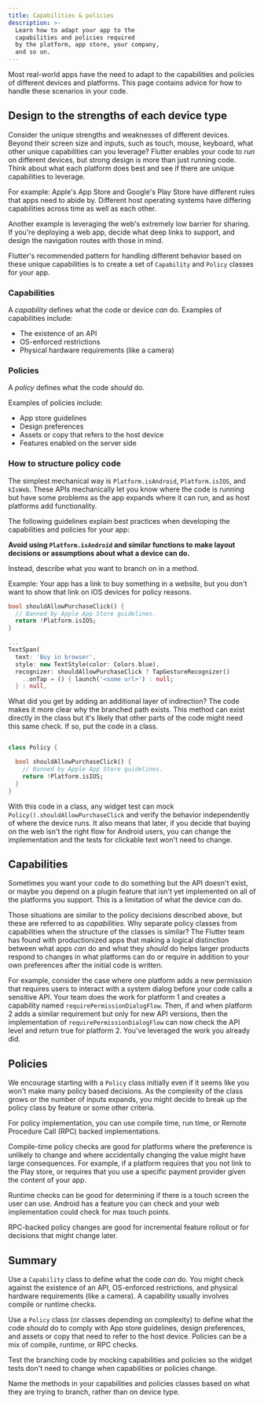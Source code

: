 ```yaml
---
title: Capabilities & policies
description: >-
  Learn how to adapt your app to the
  capabilities and policies required
  by the platform, app store, your company,
  and so on.
---
```


Most real-world apps have the need to adapt to the
capabilities and policies of different devices and platforms.
This page contains advice for how to
handle these scenarios in your code.

## Design to the strengths of each device type

Consider the unique strengths and weaknesses of different devices.
Beyond their screen size and inputs, such as touch, mouse, keyboard,
what other unique capabilities can you leverage?
Flutter enables your code to _run_ on different devices,
but strong design is more than just running code.
Think about what each platform does best and
see if there are unique capabilities to leverage.

For example: Apple's App Store and Google's Play Store
have different rules that apps need to abide by.
Different host operating systems have differing
capabilities across time as well as each other.

Another example is leveraging the web's extremely
low barrier for sharing. If you're deploying a web app,
decide what deep links to support,
and design the navigation routes with those in mind.

Flutter's recommended pattern for handling different
behavior based on these unique capabilities is to create
a set of `Capability` and `Policy` classes for your app.

### Capabilities

A _capability_ defines what the code or device _can_ do.
Examples of capabilities include:

* The existence of an API
* OS-enforced restrictions
* Physical hardware requirements (like a camera)

### Policies

A _policy_ defines what the code _should_ do.

Examples of policies include:

* App store guidelines
* Design preferences
* Assets or copy that refers to the host device
* Features enabled on the server side

### How to structure policy code

The simplest mechanical way is `Platform.isAndroid`,
`Platform.isIOS`, and `kIsWeb`. These APIs mechanically
let you know where the code is running but have some
problems as the app expands where it can run, and
as host platforms add functionality.

The following guidelines explain best practices
when developing the capabilities and policies for your app:

**Avoid using `Platform.isAndroid` and similar functions
to make layout decisions or assumptions about what a device can do.**

Instead, describe what you want to branch on in a method.

Example: Your app has a link to buy something in a
website, but you don't want to show that link on iOS
devices for policy reasons.

```dart
bool shouldAllowPurchaseClick() {
  // Banned by Apple App Store guidelines.
  return !Platform.isIOS;
}

...
TextSpan(
  text: 'Buy in browser',
  style: new TextStyle(color: Colors.blue),
  recognizer: shouldAllowPurchaseClick ? TapGestureRecognizer()
    ..onTap = () { launch('<some url>') : null;
  } : null,
```

What did you get by adding an additional layer of indirection?
The code makes it more clear why the branched path exists.
This method can exist directly in the class but it's likely
that other parts of the code might need this same check.
If so, put the code in a class.

```dart title="policy.dart"

class Policy {

  bool shouldAllowPurchaseClick() {
    // Banned by Apple App Store guidelines.
    return !Platform.isIOS;
  }
}
```

With this code in a class, any widget test can mock
`Policy().shouldAllowPurchaseClick` and verify the behavior
independently of where the device runs.
It also means that later, if you decide that
buying on the web isn't the right flow for
Android users, you can change the implementation
and the tests for clickable text won't need to change.

## Capabilities

Sometimes you want your code to do something but the
API doesn't exist, or maybe you depend on a plugin feature
that isn't yet implemented on all of the platforms you support.
This is a limitation of what the device _can_ do.

Those situations are similar to the policy decisions
described above, but these are referred to as _capabilities_.
Why separate policy classes from capabilities
when the structure of the classes is similar?
The Flutter team has found with productionized apps that making
a logical distinction between what apps _can_ do and
what they _should_ do helps larger products respond to
changes in what platforms can do or require
in addition to your own preferences after
the initial code is written.

For example, consider the case where one platform adds
a new permission that requires users to interact with
a system dialog before your code calls a sensitive API.
Your team does the work for platform 1 and creates a
capability named `requirePermissionDialogFlow`.
Then, if and when platform 2 adds a similar requirement
but only for new API versions,
then the implementation of `requirePermissionDialogFlow`
can now check the API level and return true for platform 2.
You've leveraged the work you already did.

## Policies

We encourage starting with a `Policy` class initially
even if it seems like you won't make many policy based decisions.
As the complexity of the class grows or the number of inputs expands,
you might decide to break up the policy class by feature
or some other criteria.

For policy implementation, you can use compile time,
run time, or Remote Procedure Call (RPC) backed implementations.

Compile-time policy checks are good for platforms
where the preference is unlikely to change and where
accidentally changing the value might have large consequences.
For example, if a platform requires that you not
link to the Play store, or requires that you use
a specific payment provider given the content of your app.

Runtime checks can be good for determining if there
is a touch screen the user can use. Android has a feature
you can check and your web implementation could
check for max touch points.

RPC-backed policy changes are good for incremental
feature rollout or for decisions that might change later.

## Summary

Use a `Capability` class to define what the code *can* do.
You might check against the existence of an API,
OS-enforced restrictions,
and physical hardware requirements (like a camera).
A capability usually involves compile or runtime checks.

Use a `Policy` class (or classes depending on complexity)
to define what the code _should_ do to comply with
App store guidelines, design preferences,
and assets or copy that need to refer to the host device.
Policies can be a mix of compile, runtime, or RPC checks.

Test the branching code by mocking capabilities and
policies so the widget tests don't need to change
when capabilities or policies change.

Name the methods in your capabilities and policies classes
based on what they are trying to branch, rather than on device type.
